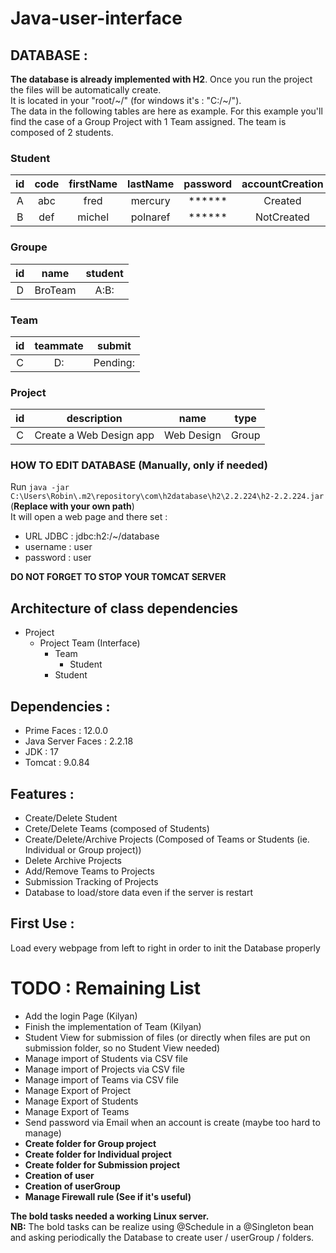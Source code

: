 # Java-user-interface
## DATABASE :  
**The database is already implemented with H2**. Once you run the project the files will be automatically create.  
It is located in your "root/\~/" (for windows it's : "C:/\~/").  
The data in  the following tables are here as example. For this example you'll find the case of a Group Project with 1 Team assigned. The team is composed of 2  students.
### Student  
| id | code | firstName | lastName | password | accountCreation |
|:--:|:----:|:---------:|:--------:|:--------:|:---------------:|
|  A |  abc |    fred   |  mercury |  ******  |     Created     |
|  B |  def |   michel  | polnaref |  ******  |    NotCreated   |  
### Groupe  
| id |     name   | student |
|:--:|:----------:|:-------:|
|  D |   BroTeam  |   A:B:  |  
### Team  
| id | teammate |  submit  |
|:--:|:--------:|:--------:|
|  C |    D:    | Pending: |  
### Project  
| id |       description       |    name    |  type |
|:--:|:-----------------------:|:----------:|:-----:|
|  C | Create a Web Design app | Web Design | Group |    
### HOW TO EDIT DATABASE (Manually, only if needed)  
Run `java -jar C:\Users\Robin\.m2\repository\com\h2database\h2\2.2.224\h2-2.2.224.jar` (**Replace with your own path**)  
It will open a web page and there set :  
- URL JDBC : jdbc:h2:/~/database
- username : user
- password : user

**DO NOT FORGET TO STOP YOUR TOMCAT SERVER**


## Architecture of class dependencies
- Project
  - Project Team (Interface)
    - Team
      - Student
    - Student  
  
## Dependencies : 
- Prime Faces : 12.0.0
- Java Server Faces : 2.2.18
- JDK : 17
- Tomcat : 9.0.84
## Features :  
- Create/Delete Student
- Crete/Delete Teams (composed of Students)
- Create/Delete/Archive Projects (Composed of Teams or Students (ie. Individual or Group project))
- Delete Archive Projects
- Add/Remove Teams to Projects
- Submission Tracking of Projects
- Database to load/store data even if the server is restart
## First Use :  
Load every webpage from left to right in order to init the Database properly  
# TODO : Remaining List 
- Add the login Page (Kilyan)
- Finish the implementation of Team (Kilyan)
- Student View for submission of files (or directly when files are put on submission folder, so no Student View needed)
- Manage import of Students via CSV file
- Manage import of Projects via CSV file
- Manage import of Teams via CSV file
- Manage Export of Project
- Manage Export of Students
- Manage Export of Teams
- Send password via Email when an account is create (maybe too hard to manage)
- **Create folder for Group project**
- **Create folder for Individual project**
- **Create folder for Submission project**
- **Creation of user**
- **Creation of userGroup**
- **Manage Firewall rule (See if it's useful)**

**The bold tasks needed a working Linux server.**  
**NB:** The bold tasks can be realize using @Schedule in a @Singleton bean and asking periodically the Database to create user / userGroup / folders.
